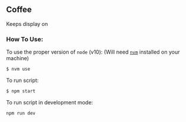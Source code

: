 ## Coffee

Keeps display on

### How To Use:

To use the proper version of `node` (v10):
(Will need [`nvm`](https://github.com/nvm-sh/nvm) installed on your machine)
```sh
$ nvm use
```

To run script:
```sh
$ npm start
```

To run script in development mode:
```sh
npm run dev
```